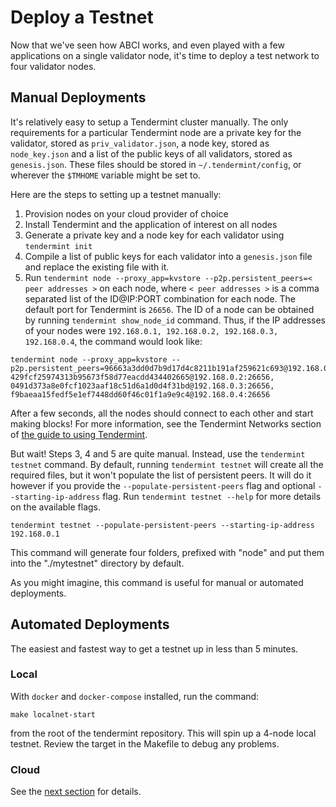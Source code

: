 # Deploy a Testnet

Now that we've seen how ABCI works, and even played with a few
applications on a single validator node, it's time to deploy a test
network to four validator nodes.

## Manual Deployments

It's relatively easy to setup a Tendermint cluster manually. The only
requirements for a particular Tendermint node are a private key for the
validator, stored as `priv_validator.json`, a node key, stored as
`node_key.json` and a list of the public keys of all validators, stored
as `genesis.json`. These files should be stored in
`~/.tendermint/config`, or wherever the `$TMHOME` variable might be set
to.

Here are the steps to setting up a testnet manually:

1.  Provision nodes on your cloud provider of choice
2.  Install Tendermint and the application of interest on all nodes
3.  Generate a private key and a node key for each validator using
    `tendermint init`
4.  Compile a list of public keys for each validator into a
    `genesis.json` file and replace the existing file with it.
5.  Run
    `tendermint node --proxy_app=kvstore --p2p.persistent_peers=< peer addresses >` on each node, where `< peer addresses >` is a comma separated
    list of the ID@IP:PORT combination for each node. The default port for
    Tendermint is `26656`. The ID of a node can be obtained by running
    `tendermint show_node_id` command. Thus, if the IP addresses of your nodes
    were `192.168.0.1, 192.168.0.2, 192.168.0.3, 192.168.0.4`, the command
    would look like:

```
tendermint node --proxy_app=kvstore --p2p.persistent_peers=96663a3dd0d7b9d17d4c8211b191af259621c693@192.168.0.1:26656, 429fcf25974313b95673f58d77eacdd434402665@192.168.0.2:26656, 0491d373a8e0fcf1023aaf18c51d6a1d0d4f31bd@192.168.0.3:26656, f9baeaa15fedf5e1ef7448dd60f46c01f1a9e9c4@192.168.0.4:26656
```

After a few seconds, all the nodes should connect to each other and
start making blocks! For more information, see the Tendermint Networks
section of [the guide to using Tendermint](./using-tendermint.md).

But wait! Steps 3, 4 and 5 are quite manual. Instead, use the `tendermint testnet` command. By default, running `tendermint testnet` will create all the
required files, but it won't populate the list of persistent peers. It will do
it however if you provide the `--populate-persistent-peers` flag and optional
`--starting-ip-address` flag. Run `tendermint testnet --help` for more details
on the available flags.

```
tendermint testnet --populate-persistent-peers --starting-ip-address 192.168.0.1
```

This command will generate four folders, prefixed with "node" and put them into
the "./mytestnet" directory by default.

As you might imagine, this command is useful for manual or automated
deployments.

## Automated Deployments

The easiest and fastest way to get a testnet up in less than 5 minutes.

### Local

With `docker` and `docker-compose` installed, run the command:

```
make localnet-start
```

from the root of the tendermint repository. This will spin up a 4-node
local testnet. Review the target in the Makefile to debug any problems.

### Cloud

See the [next section](./terraform-and-ansible.md) for details.
